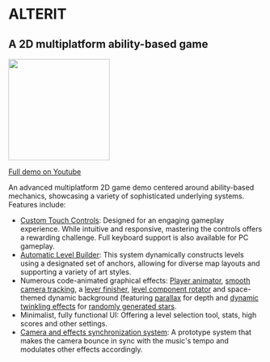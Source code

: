 # ALTERIT

## A 2D multiplatform ability-based game

<img src="../readme-assets/alterit.gif" width="200"/>

[Full demo on Youtube](https://www.youtube.com/watch?v=LH0LfCJr0ig)

An advanced multiplatform 2D game demo centered around ability-based mechanics, showcasing a variety of sophisticated underlying systems.  Features include:

* [Custom Touch Controls](game-ALTERIT-demo/Assets/Scripts/PlayerController.cs): Designed for an engaging gameplay experience. While intuitive and responsive, mastering the controls offers a rewarding challenge. Full keyboard support is also available for PC gameplay.
* [Automatic Level Builder](game-ALTERIT-demo/Assets/Scripts/WallCrafter.cs): This system dynamically constructs levels using a designated set of anchors, allowing for diverse map layouts and supporting a variety of art styles.
* Numerous code-animated graphical effects: [Player animator](game-ALTERIT-demo/Assets/Scripts/PlayerAnimator.cs), [smooth camera tracking](game-ALTERIT-demo/Assets/Scripts/CameraTracking.cs), a [lever finisher](game-ALTERIT-demo/Assets/Scripts/LevelEnder.cs), [level component rotator](game-ALTERIT-demo/Assets/Scripts/StageRotator.cs) and space-themed dynamic background (featuring [parallax](game-ALTERIT-demo/Assets/Scripts/Parallaxer.cs) for depth and [dynamic twinkling effects](game-ALTERIT-demo/Assets/Scripts/StarTwinkler.cs) for [randomly generated stars](game-ALTERIT-demo/Assets/Scripts/StarLord.cs).
* Minimalist, fully functional UI: Offering a level selection tool, stats, high scores and other settings.
* [Camera and effects synchronization system](game-ALTERIT-demo/Assets/Scripts/FXController.cs): A prototype system that makes the camera bounce in sync with the music's tempo and modulates other effects accordingly.
